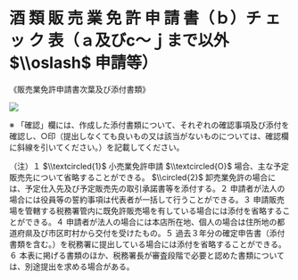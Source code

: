 # 酒 類 販 売 業 免 許 申 請 書（ｂ）チ ェ ッ ク 表（ａ及びc～ｊまで以外 $\\oslash$ 申請等）

《販売業免許申請書次葉及び添付書類》

![](https://www.nta.go.jp/tmp/2c0a4885-8c08-4673-968a-2ae1cedcc27a/images/091e0eb2cf1c68a5f2c914846738203726d333445b23b61053918a8d6574e94c.jpg)

※ 「確認」欄には、作成した添付書類について、それぞれの確認事項及び添付を確認し、○印（提出しなくても良いもの又は該当がないものについては、確認欄に斜線を引いてください。）を記載してください。

（注）１ $\\textcircled{1}$ 小売業免許申請 $\\textcircled{O}$ 場合、主な予定販売先について省略することができる。 $\\circled{2}$ 卸売業免許の場合には、予定仕入先及び予定販売先の取引承諾書等を添付する。２ 申請者が法人の場合には役員等の誓約事項は代表者が一括して行うことができる。３ 申請販売場を管轄する税務署管内に既免許販売場を有している場合には添付を省略することができる。４ 申請者が法人の場合には本店所在地、個人の場合は住所地の都道府県及び市区町村から交付を受けたもの。５ 過去３年分の確定申告書（添付書類を含む。）を税務署に提出している場合には添付を省略することができる。６ 本表に掲げる書類のほか、税務署長が審査段階で必要と認めた書類については、別途提出を求める場合がある。